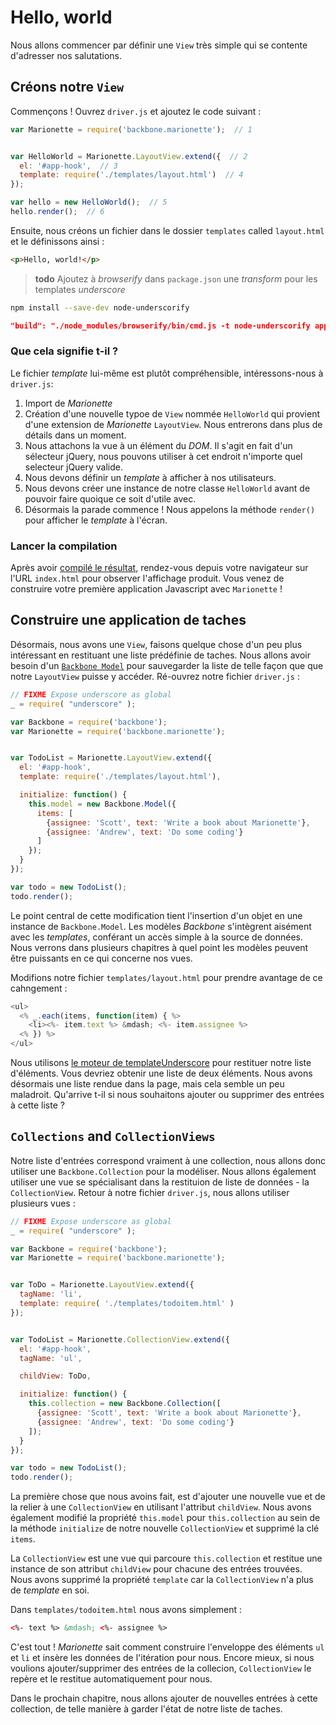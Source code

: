 # Hello, world

Nous allons commencer par définir une `View` très simple qui se contente d'adresser nos salutations.


## Créons notre `View`

Commençons ! Ouvrez `driver.js` et ajoutez le code suivant :

```js
var Marionette = require('backbone.marionette');  // 1


var HelloWorld = Marionette.LayoutView.extend({  // 2
  el: '#app-hook',  // 3
  template: require('./templates/layout.html')  // 4
});

var hello = new HelloWorld();  // 5
hello.render();  // 6
```

Ensuite, nous créons un fichier dans le dossier `templates` called `layout.html` et le définissons ainsi :

```html
<p>Hello, world!</p>
```
> **todo** Ajoutez à _browserify_ dans `package.json`  une _transform_ pour les templates _underscore_
```sh
npm install --save-dev node-underscorify
```
```json
"build": "./node_modules/browserify/bin/cmd.js -t node-underscorify app/driver.js -o static/js/app.js"
```

### Que cela signifie t-il ?

Le fichier _template_ lui-même est plutôt compréhensible, intéressons-nous à `driver.js`:

  1. Import de _Marionette_
  2. Création d'une nouvelle typoe de `View` nommée `HelloWorld` qui provient d'une extension de _Marionette_ `LayoutView`. Nous entrerons dans plus de détails dans un moment.
  3. Nous attachons la vue à un élément du _DOM_. Il s'agit en fait d'un sélecteur jQuery, nous pouvons utiliser à cet endroit n'importe quel selecteur jQuery valide.
  4. Nous devons définir un _template_ à afficher à nos utilisateurs.
  5. Nous devons créer une instance de notre classe `HelloWorld` avant de pouvoir faire quoique ce soit d'utile avec.
  6. Désormais la parade commence ! Nous appelons la méthode `render()` pour afficher le _template_ à l'écran.


### Lancer la compilation

Après avoir [compilé le résultat][installing],  rendez-vous depuis votre navigateur sur l'URL `index.html`  pour observer l'affichage produit.
Vous venez de construire votre première application Javascript avec `Marionette` !


## Construire une application de taches

Désormais, nous avons une `View`, faisons quelque chose d'un peu plus intéressant en restituant une liste prédéfinie de taches. Nous allons avoir besoin d'un [`Backbone Model`][models] pour sauvegarder la liste de telle façon que que notre `LayoutView` puisse y accéder. Ré-ouvrez notre fichier `driver.js` :

```js
// FIXME Expose underscore as global
_ = require( "underscore" );

var Backbone = require('backbone');
var Marionette = require('backbone.marionette');


var TodoList = Marionette.LayoutView.extend({  
  el: '#app-hook',  
  template: require('./templates/layout.html'),

  initialize: function() {
    this.model = new Backbone.Model({
      items: [
        {assignee: 'Scott', text: 'Write a book about Marionette'},
        {assignee: 'Andrew', text: 'Do some coding'}
      ]
    });
  }
});

var todo = new TodoList();
todo.render();  
```

Le point central de cette modification tient l'insertion d'un objet en une instance de `Backbone.Model`. Les modèles _Backbone_ s'intègrent aisément avec les _templates_, conférant un accès simple à la source de données. Nous verrons dans plusieurs chapitres à quel point les modèles peuvent être puissants en ce qui concerne nos vues.

Modifions notre fichier `templates/layout.html` pour prendre avantage de ce cahngement :

```js
<ul>
  <% _.each(items, function(item) { %>
    <li><%- item.text %> &mdash; <%- item.assignee %>
  <% }) %>
</ul>
```

Nous utilisons [le moteur de templateUnderscore][underscore] pour restituer notre liste d'éléments. Vous devriez obtenir une liste de deux éléments.
Nous avons désormais une liste rendue dans la page, mais cela semble un peu maladroit. Qu'arrive t-il si nous souhaitons ajouter ou supprimer des entrées à cette liste ?


## `Collections` and `CollectionViews`

Notre liste d'entrées correspond vraiment à une collection, nous allons donc utiliser une  `Backbone.Collection` pour la modéliser. Nous allons également utiliser une vue se spécialisant dans la restituion de liste de données -
la `CollectionView`. Retour à notre fichier `driver.js`, nous allons utiliser plusieurs vues :

```js
// FIXME Expose underscore as global
_ = require( "underscore" );

var Backbone = require('backbone');
var Marionette = require('backbone.marionette');


var ToDo = Marionette.LayoutView.extend({
  tagName: 'li',
  template: require( './templates/todoitem.html' )
});


var TodoList = Marionette.CollectionView.extend({  
  el: '#app-hook',
  tagName: 'ul',

  childView: ToDo,

  initialize: function() {
    this.collection = new Backbone.Collection([
      {assignee: 'Scott', text: 'Write a book about Marionette'},
      {assignee: 'Andrew', text: 'Do some coding'}
    ]);
  }
});

var todo = new TodoList();
todo.render();
```

La première chose que nous avoins fait, est d'ajouter une nouvelle vue et de la relier à une
`CollectionView` en utilisant l'attribut `childView`. Nous avons également modifié la propriété
`this.model` pour `this.collection` au sein de la méthode `initialize` de notre nouvelle `CollectionView` et supprimé la clé `items`.

La `CollectionView` est une vue qui parcoure `this.collection` et restitue une instance de son attribut `childView` pour chacune des entrées trouvées.  Nous avons supprimé la propriété  `template` car la `CollectionView` n'a plus de  _template_ en soi.

Dans `templates/todoitem.html` nous avons simplement :

```html
<%- text %> &mdash; <%- assignee %>
```


C'est tout ! _Marionette_ sait comment construire l'enveloppe des éléments `ul` et `li` et insère les données de l'itération pour nous. Encore mieux, si nous voulions ajouter/supprimer des entrées de la collecion, `CollectionView` le repère et le restitue automatiquement pour nous.

Dans le prochain chapitre, nous allons ajouter de nouvelles entrées à cette collection, de telle manière à garder l'état de notre liste de taches.

[installing]: ../installing_marionette.md "Installing Marionette"
[models]: ./models.md "Storing user-entered data"
[underscore]: http://underscorejs.org/#template "Underscore.js"
